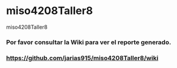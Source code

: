 # miso4208Taller8
miso4208Taller8
### Por favor consultar la Wiki para ver el reporte generado.
### https://github.com/jarias915/miso4208Taller8/wiki
